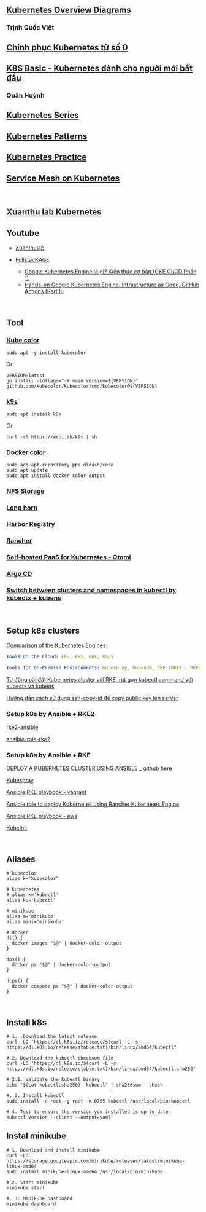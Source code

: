 ## [Kubernetes Overview Diagrams](https://shipit.dev/posts/kubernetes-overview-diagrams.html)

### Trịnh Quốc Việt

## [Chinh phục Kubernetes từ số 0](https://viblo.asia/s/chinh-phuc-kubernetes-tu-so-0-GJ59jLJaKX2)

## [K8S Basic - Kubernetes dành cho người mới bắt đầu](https://viblo.asia/s/k8s-basic-kubernetes-danh-cho-nguoi-moi-bat-dau-pgjLN088432)

### Quân Huỳnh
## [Kubernetes Series](https://viblo.asia/s/kubernetes-series-bq5QL8QGlD8)

## [Kubernetes Patterns](https://viblo.asia/s/kubernetes-patterns-aGK7jPPx5j2)

## [Kubernetes Practice](https://viblo.asia/s/kubernetes-practice-rLZDX4DgZk0)

## [Service Mesh on Kubernetes](https://viblo.asia/s/service-mesh-on-kubernetes-PwlVmRvE45Z)

<br />

## [Xuanthu lab Kubernetes](https://xuanthulab.net/kubernetes/)

## Youtube

- [Xuanthulab](https://www.youtube.com/playlist?list=PLwJr0JSP7i8D-QS50lYsXpAg-jYoqxMVy)

- [FullstacKAGE](https://www.youtube.com/playlist?list=PL28xQzrHZLIWeRkVqP4NMpdySu279CoQj)

  + [Google Kubernetes Engine là gì? Kiến thức cơ bản (GKE CI/CD Phần 1)](https://www.youtube.com/watch?v=TQf3mpngNXE)
  + [Hands-on Google Kubernetes Engine, Infrastructure as Code, GitHub Actions (Part II)](https://www.youtube.com/watch?v=kaXEuToIFik)


<br />

## Tool

### [Kube color](https://github.com/hidetatz/kubecolor)

```
sudo apt -y install kubecolor
```

Or

```
VERSION=latest      
go install -ldflags="-X main.Version=${VERSION}" github.com/kubecolor/kubecolor/cmd/kubecolor@${VERSION}
```

### [k9s](https://k9scli.io/)

```
sudo apt install k9s
```

Or

```
curl -sS https://webi.sh/k9s | sh
```

### [Docker color](https://github.com/devemio/docker-color-output)

```
sudo add-apt-repository ppa:dldash/core
sudo apt update
sudo apt install docker-color-output
```

### [NFS Storage](https://viblo.asia/p/k8s-phan-3-cai-dat-storage-cho-k8s-dung-nfs-RnB5pAw7KPG)

### [Long horn](https://viblo.asia/p/k8s-phan-4-cai-dat-storage-cho-k8s-dung-longhorn-1Je5EAv45nL)

### [Harbor Registry](https://viblo.asia/p/k8s-phan-11-xay-dung-private-docker-registry-phuc-vu-cicd-voi-kubernetes-Qbq5QRQRKD8)

### [Rancher](https://viblo.asia/p/k8s-phan-2-cai-dat-kubernetes-cluster-va-rancher-m68Z0BL95kG)

### [Self-hosted PaaS for Kubernetes - Otomi](https://otomi.io/)

### [Argo CD](https://github.com/argoproj/argo-cd/)


### [Switch between clusters and namespaces in kubectl by kubectx + kubens](https://github.com/ahmetb/kubectx)

<br />

## Setup k8s clusters

[Comparison of the Kubernetes Engines](https://www.kloia.com/blog/comparison-of-the-kubernetes-engines)

```yml
Tools on the Cloud: EKS, AKS, GKE, Kops

Tools for On-Premise Environments: Kubespray, Kubeadm, RKE (RKE1 | RKE2), K3S
```

[Tự động cài đặt Kubernetes cluster với RKE, rút gọn kubectl command với kubectx và kubens](https://viblo.asia/p/tu-dong-cai-dat-kubernetes-cluster-voi-rke-rut-gon-kubectl-command-voi-kubectx-va-kubens-ByEZkoO2ZQ0)

[Hướng dẫn cách sử dụng ssh-copy-id để copy public key lên server](https://viblo.asia/p/huong-dan-cach-su-dung-ssh-copy-id-de-copy-public-key-len-server-bJzKmVjDZ9N)

### Setup k8s by Ansible + RKE2

[rke2-ansible](https://github.com/rancherfederal/rke2-ansible)

[ansible-role-rke2](https://github.com/lablabs/ansible-role-rke2)

### Setup k8s by Ansible + RKE

[DEPLOY A KUBERNETES CLUSTER USING ANSIBLE](https://buildvirtual.net/deploy-a-kubernetes-cluster-using-ansible/)
  _ [github here](https://github.com/buildvirtual-git/kubernetes/tree/main/ansible-deploy-k8s)

[Kubespray](https://github.com/kubernetes-sigs/kubesprayhttps://github.com/kloia/rke-ansible)

[Ansible RKE playbook - vagrant](https://github.com/LukeMwila/local-kubernetes-setup-with-rke-and-vagrant)

[Ansible role to deploy Kubernetes using Rancher Kubernetes Engine](https://github.com/cedadev/rke-ansible)

[Ansible RKE playbook - aws](https://github.com/kloia/rke-ansible)

[KubeInit](https://github.com/Kubeinit/kubeinit)

<br />

## Aliases

```
# kubecolor
alias k="kubecolor"

# kubernetes
# alias k='kubectl'
alias ku='kubectl'

# minikube
alias m='minikube'
alias mini='minikube'

# docker
di() {
  docker images "$@" | docker-color-output
}

dps() {
  docker ps "$@" | docker-color-output
}

dcps() {
  docker compose ps "$@" | docker-color-output
}
```

<br />

## Install k8s

```
# 1. .Download the latest release
curl -LO "https://dl.k8s.io/release/$(curl -L -s https://dl.k8s.io/release/stable.txt)/bin/linux/amd64/kubectl"

# 2. Download the kubectl checksum file
curl -LO "https://dl.k8s.io/$(curl -L -s https://dl.k8s.io/release/stable.txt)/bin/linux/amd64/kubectl.sha256"

# 2.1. Validate the kubectl binary
echo "$(cat kubectl.sha256)  kubectl" | sha256sum --check

#. 3. Install kubectl
sudo install -o root -g root -m 0755 kubectl /usr/local/bin/kubectl

# 4. Test to ensure the version you installed is up-to-date
kubectl version --client --output=yaml  
```

## Instal minikube

```
# 1. Download and install minikube
curl -LO https://storage.googleapis.com/minikube/releases/latest/minikube-linux-amd64
sudo install minikube-linux-amd64 /usr/local/bin/minikube

# 2. Start minikube
minikube start

#. 3. Minikube dashboard
minikube dashboard
```